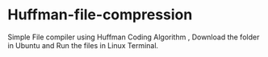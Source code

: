 # Huffman-file-compression
Simple File compiler using Huffman Coding Algorithm , Download the folder in Ubuntu and Run the files in Linux Terminal.
